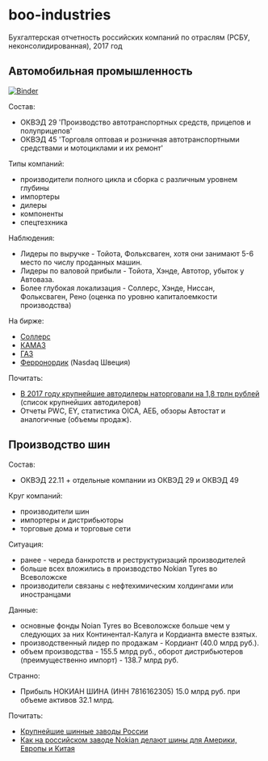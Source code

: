 # boo-industries
Бухгалтерская отчетность российских компаний по отраслям (РСБУ, неконсолидированная), 2017 год 


## Автомобильная промышленность

[![Binder](https://mybinder.org/badge_logo.svg)](https://mybinder.org/v2/gh/ru-corporate/boo-industries/master?filepath=auto.ipynb)

Состав: 

- ОКВЭД 29 'Производство автотранспортных средств, прицепов и полуприцепов'
- ОКВЭД 45 'Торговля оптовая и розничная автотранспортными средствами и мотоциклами и их ремонт'

Типы компаний:

- производители полного цикла и сборка с различным уровнем глубины
- импортеры
- дилеры
- компоненты
- спецтезхника

Наблюдения:

- Лидеры по выручке - Тойота, Фольксваген, хотя они занимают 5-6 место по числу проданных машин.
- Лидеры по валовой прибыли - Тойота, Хэнде, Автотор, убыток у Автоваза.
- Более глубокая локализация - Соллерс, Хэнде, Ниссан, Фольксваген, Рено (оценка по уровню капиталоемкости производства)

На бирже: 

- [Соллерс](https://www.moex.com/ru/issue.aspx?code=SVAV)
- [КАМАЗ](https://www.moex.com/ru/issue.aspx?code=KMAZ)
- [ГАЗ](https://www.moex.com/ru/issue.aspx?code=GAZA)
- [Ферронордик](http://www.nasdaqomxnordic.com/aktier/microsite?Instrument=SSE145193&name=Ferronordic&ISIN=SE0005468717) (Nasdaq Швеция)

Почитать:

- [В 2017 году крупнейшие автодилеры наторговали на 1,8 трлн рублей](https://www.vedomosti.ru/economics/articles/2018/04/23/767509-krupneishie-avtodileri-natorgovali-na-18-trln-rublei) (список крупнейших автодилеров)
- Отчеты PWC, EY, cтатистика OICA, AEБ, обзоры Автостат и аналогичныe (объемы продаж).


## Производство шин 

Состав: 

- ОКВЭД 22.11 + отдельные компании из ОКВЭД 29 и ОКВЭД 49

Круг компаний:

- производители шин 
- импортеры и дистрибьюторы 
- торговые дома и торговые сети

Ситуация:

- ранее - череда банкротств и реструктуризаций производителей
- больше всех вложились в производство Nokian Tyres во Всеволожске
- производители связаны с нефтехимическим холдингами или иностранцами

Данные:

- основные фонды Noian Tyres во Всеволожске больше чем у следующих за них Континентал-Калуга и Кордианта вместе взятых.
- производственный лидер по продажам - Кордиант (40.0 млрд руб.).
- объем производства - 155.5 млрд руб., оборот дистрибьютеров (преимущественно импорт) - 138.7 млрд руб.

Странно:

- Прибыль НОКИАН ШИНА (ИНН 7816162305) 15.0 млрд руб. при объеме активов 32.1 млрд.

Почитать:

- [Крупнейшие шинные заводы России](http://ai-media.ru/news/komu-v-rossii-zhit-horosho-krupnejshie-shinnye-zavody-rossii/)
- [Как на российском заводе Nokian делают шины для Америки, Европы и Китая](https://wroom.ru/news/9379)